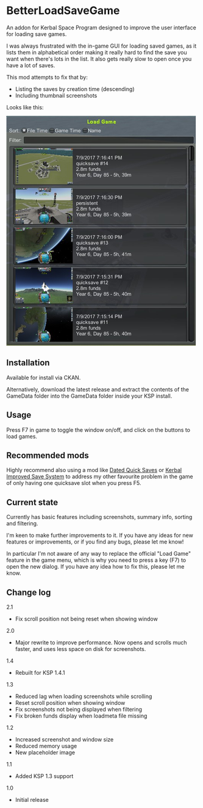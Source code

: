 # BetterLoadSaveGame

An addon for Kerbal Space Program designed to improve the user interface for loading save games.

I was always frustrated with the in-game GUI for loading saved games, as it lists them in alphabetical order making it really hard to find the save you want when there's lots in the list. It also gets really slow to open once you have a lot of saves.

This mod attempts to fix that by:
* Listing the saves by creation time (descending)
* Including thumbnail screenshots

Looks like this:

![screenshot](screenshot.jpg)

## Installation

Available for install via CKAN.

Alternatively, download the latest release and extract the contents of the GameData folder into the GameData folder inside your KSP install.

## Usage

Press F7 in game to toggle the window on/off, and click on the buttons to load games.

## Recommended mods

Highly recommend also using a mod like [Dated Quick Saves](http://forum.kerbalspaceprogram.com/index.php?/topic/97033-13122-magico13s-modlets-sensible-screenshot-dated-quicksaves-etc/) or [Kerbal Improved Save System](http://forum.kerbalspaceprogram.com/index.php?/topic/138001-130-kiss-kerbal-improved-save-system/) to address my other favourite problem in the game of only having one quicksave slot when you press F5.

## Current state

Currently has basic features including screenshots, summary info, sorting and filtering.

I'm keen to make further improvements to it. If you have any ideas for new features or improvements, or if you find any bugs, please let me know!

In particular I'm not aware of any way to replace the official "Load Game" feature in the game menu, which is why you need to press a key (F7) to open the new dialog. If you have any idea how to fix this, please let me know.

## Change log

2.1
 - Fix scroll position not being reset when showing window

2.0
 - Major rewrite to improve performance. Now opens and scrolls much faster, and uses less space on disk for screenshots.

1.4
 - Rebuilt for KSP 1.4.1

1.3
 - Reduced lag when loading screenshots while scrolling
 - Reset scroll position when showing window
 - Fix screenshots not being displayed when filtering
 - Fix broken funds display when loadmeta file missing

1.2
 - Increased screenshot and window size
 - Reduced memory usage
 - New placeholder image

1.1
 - Added KSP 1.3 support

1.0
 - Initial release
